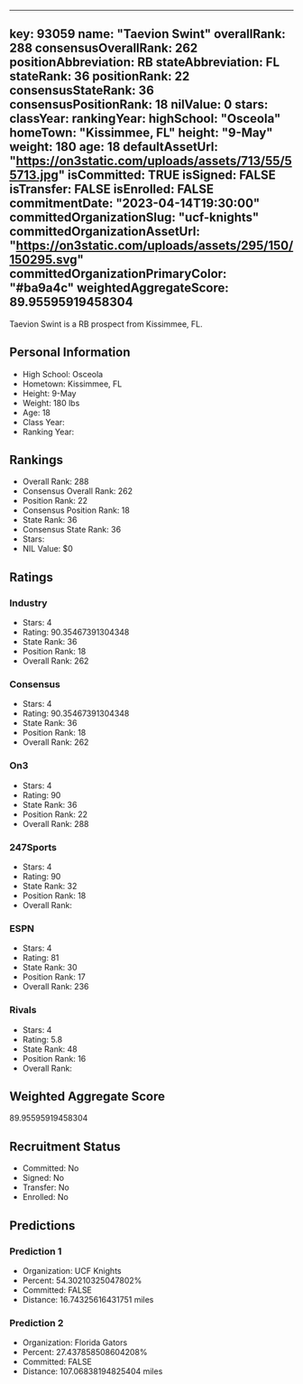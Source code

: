 ---
  key: 93059
  name: "Taevion Swint"
  overallRank: 288
  consensusOverallRank: 262
  positionAbbreviation: RB
  stateAbbreviation: FL
  stateRank: 36
  positionRank: 22
  consensusStateRank: 36
  consensusPositionRank: 18
  nilValue: 0
  stars: 
  classYear: 
  rankingYear: 
  highSchool: "Osceola"
  homeTown: "Kissimmee, FL"
  height: "9-May"
  weight: 180
  age: 18
  defaultAssetUrl: "https://on3static.com/uploads/assets/713/55/55713.jpg"
  isCommitted: TRUE
  isSigned: FALSE
  isTransfer: FALSE
  isEnrolled: FALSE
  commitmentDate: "2023-04-14T19:30:00"
  committedOrganizationSlug: "ucf-knights"
  committedOrganizationAssetUrl: "https://on3static.com/uploads/assets/295/150/150295.svg"
  committedOrganizationPrimaryColor: "#ba9a4c"
  weightedAggregateScore: 89.95595919458304
  ---
  
  Taevion Swint is a RB prospect from Kissimmee, FL.
  
  ## Personal Information
  - High School: Osceola
  - Hometown: Kissimmee, FL
  - Height: 9-May
  - Weight: 180 lbs
  - Age: 18
  - Class Year: 
  - Ranking Year: 
  
  ## Rankings
  - Overall Rank: 288
  - Consensus Overall Rank: 262
  - Position Rank: 22
  - Consensus Position Rank: 18
  - State Rank: 36
  - Consensus State Rank: 36
  - Stars: 
  - NIL Value: $0
  
  ## Ratings
  
  ### Industry
  - Stars: 4
  - Rating: 90.35467391304348
  - State Rank: 36
  - Position Rank: 18
  - Overall Rank: 262
  
  ### Consensus
  - Stars: 4
  - Rating: 90.35467391304348
  - State Rank: 36
  - Position Rank: 18
  - Overall Rank: 262
  
  ### On3
  - Stars: 4
  - Rating: 90
  - State Rank: 36
  - Position Rank: 22
  - Overall Rank: 288
  
  ### 247Sports
  - Stars: 4
  - Rating: 90
  - State Rank: 32
  - Position Rank: 18
  - Overall Rank: 
  
  ### ESPN
  - Stars: 4
  - Rating: 81
  - State Rank: 30
  - Position Rank: 17
  - Overall Rank: 236
  
  ### Rivals
  - Stars: 4
  - Rating: 5.8
  - State Rank: 48
  - Position Rank: 16
  - Overall Rank: 
  
  ## Weighted Aggregate Score
  89.95595919458304
  
  ## Recruitment Status
  - Committed: No
  - Signed: No
  - Transfer: No
  - Enrolled: No
  
  
  
  ## Predictions
  
  ### Prediction 1
  - Organization: UCF Knights
  - Percent: 54.30210325047802%
  - Committed: FALSE
  - Distance: 16.74325616431751 miles
  
  ### Prediction 2
  - Organization: Florida Gators
  - Percent: 27.437858508604208%
  - Committed: FALSE
  - Distance: 107.06838194825404 miles
  
